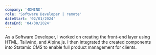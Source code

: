 ```yaml
---
company: '4DMIND'
role: 'Software Developer | remote'
dateStart: '02/01/2024'
dateEnd: '04/30/2024'
---
```


As a Software Developer, I worked on creating the front-end layer using HTML, Tailwind, and Alpine.js. I then integrated the created components into Statamic CMS to enable full product management for clients.
